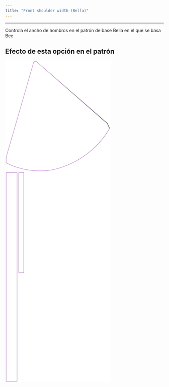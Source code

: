 ```yaml
---
title: "Front shoulder width (Bella)"
---
```


---

Controla el ancho de hombros en el patrón de base Bella en el que se basa Bee

## Efecto de esta opción en el patrón

![Esta imagen muestra el efecto de esta opción superponiendo varias variantes que tienen un valor diferente para esta opción](bee_frontshoulderwidth_sample.svg "Efecto de esta opción en el patrón")
